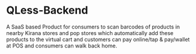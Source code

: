 # QLess-Backend

A SaaS based Product for consumers to scan barcodes of products in nearby Kirana stores and pop stores which automatically add these products to the virtual cart and customers can pay online/tap & pay/wallet at POS and consumers can walk back home.

